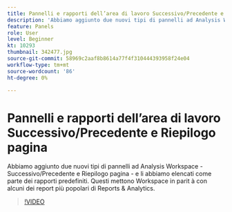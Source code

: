 ```yaml
---
title: Pannelli e rapporti dell’area di lavoro Successivo/Precedente e Riepilogo pagina
description: 'Abbiamo aggiunto due nuovi tipi di pannelli ad Analysis Workspace: Successivo/Precedente e Riepilogo pagina, oltre a elencarli come parte dei rapporti predefiniti. Questi portano.. (Le descrizioni devono essere comprese tra 60 e 160 caratteri)'
feature: Panels
role: User
level: Beginner
kt: 10293
thumbnail: 342477.jpg
source-git-commit: 58969c2aaf8b8614a77f4f310444393958f24e04
workflow-type: tm+mt
source-wordcount: '86'
ht-degree: 0%

---
```



# Pannelli e rapporti dell’area di lavoro Successivo/Precedente e Riepilogo pagina

Abbiamo aggiunto due nuovi tipi di pannelli ad Analysis Workspace - Successivo/Precedente e Riepilogo pagina - e li abbiamo elencati come parte dei rapporti predefiniti. Questi mettono Workspace in parit à con alcuni dei report più popolari di Reports &amp; Analytics.

>[!VIDEO](https://video.tv.adobe.com/v/342477/?quality=12&learn=on)
